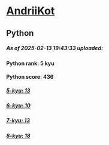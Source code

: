 # [AndriiKot](https://www.codewars.com/users/AndriiKot) 
## Python

##### As of 2025-02-13 19:43:33 uploaded:

#### Python rank: 5 kyu

#### Python score: 436

##### [5-kyu: 13](https://github.com/AndriiKot/Python__CodeWars/tree/main/kyu-5)

##### [6-kyu: 10](https://github.com/AndriiKot/Python__CodeWars/tree/main/kyu-6)

##### [7-kyu: 13](https://github.com/AndriiKot/Python__CodeWars/tree/main/kyu-7)

##### [8-kyu: 18](https://github.com/AndriiKot/Python__CodeWars/tree/main/kyu-8)

